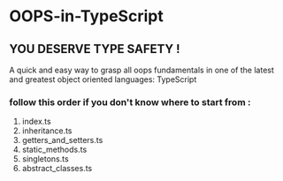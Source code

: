 # OOPS-in-TypeScript
## YOU DESERVE TYPE SAFETY !

A quick and easy way to grasp all oops fundamentals in one of the latest and greatest object oriented languages: TypeScript

### follow this order if you don't know where to start from : 
1. index.ts
2. inheritance.ts
3. getters_and_setters.ts
4. static_methods.ts
5. singletons.ts
6. abstract_classes.ts
